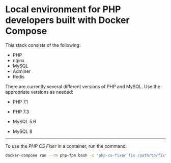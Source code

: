 # Local environment for PHP developers built with Docker Compose

This stack consists of the following:

- PHP
- nginx
- MySQL
- Adminer
- Redis

There are currently several different versions of PHP and MySQL. Use the appropriate versions as needed:

- PHP 7.1
- PHP 7.3

- MySQL 5.6
- MySQL 8

---

To use the *PHP CS Fixer* in a container, run the command:

```sh
docker-compose run --rm php-fpm bash -c "php-cs-fixer fix /path/to/fix"
```
